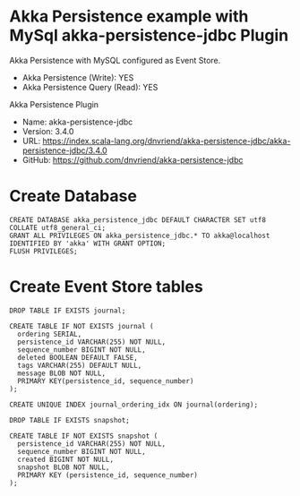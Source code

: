 # Akka Persistence example with MySql akka-persistence-jdbc Plugin
Akka Persistence with MySQL configured as Event Store.
 - Akka Persistence (Write): YES
 - Akka Persistence Query (Read): YES  

Akka Persistence Plugin
- Name: akka-persistence-jdbc
- Version: 3.4.0
- URL: https://index.scala-lang.org/dnvriend/akka-persistence-jdbc/akka-persistence-jdbc/3.4.0
- GitHub: https://github.com/dnvriend/akka-persistence-jdbc

# Create Database
```
CREATE DATABASE akka_persistence_jdbc DEFAULT CHARACTER SET utf8 COLLATE utf8_general_ci;
GRANT ALL PRIVILEGES ON akka_persistence_jdbc.* TO akka@localhost IDENTIFIED BY 'akka' WITH GRANT OPTION;
FLUSH PRIVILEGES;
```

# Create Event Store tables    
```
DROP TABLE IF EXISTS journal;

CREATE TABLE IF NOT EXISTS journal (
  ordering SERIAL,
  persistence_id VARCHAR(255) NOT NULL,
  sequence_number BIGINT NOT NULL,
  deleted BOOLEAN DEFAULT FALSE,
  tags VARCHAR(255) DEFAULT NULL,
  message BLOB NOT NULL,
  PRIMARY KEY(persistence_id, sequence_number)
);

CREATE UNIQUE INDEX journal_ordering_idx ON journal(ordering);

DROP TABLE IF EXISTS snapshot;

CREATE TABLE IF NOT EXISTS snapshot (
  persistence_id VARCHAR(255) NOT NULL,
  sequence_number BIGINT NOT NULL,
  created BIGINT NOT NULL,
  snapshot BLOB NOT NULL,
  PRIMARY KEY (persistence_id, sequence_number)
);
```

